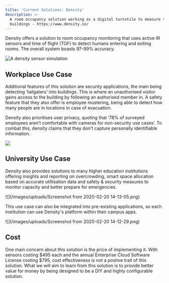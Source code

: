 ```yaml
---
title: 'Current Solutions: Density'
description: >-
  A room occupancy solution working as a digital turnstile to measure traffic in
  buildings - https://www.density.io/
---
```

Density offers a solution to room occupancy monitoring that uses active IR sensors and time of flight (TOF) to detect humans entering and exiting rooms. The overall system boasts 97-99% accuracy.

![](/images/uploads/image-fov@2x.jpg "A density sensor simulation")

## Workplace Use Case

Additional features of this solution are security applications, the main being detecting ‘tailgaters’ into buildings. This is where an unauthorised visitor gains access to the building by following an authorised member in. A safety feature that they also offer is employee mustering, being able to detect how many people are in locations in case of evacuation.

Density also prioritises user privacy, quoting that ‘78% of surveyed employees aren’t comfortable with cameras for non-security use cases’. To combat this, density claims that they don’t capture personally identifiable information.

![](/images/uploads/algo_lingering-home.gif)



## University Use Case

Density also provides solutions to many higher education institutions offering insights and reporting on overcrowding, smart space allocation based on accurate utillisation data and safety & security measures to monitor capacity and better prepare for emergencies.

![](/images/uploads/Screenshot from 2020-02-20 14-13-05.png)

This use case can also be integrated into pre-existing applications, so each institution can use Density's platform within their campus apps.

![](/images/uploads/Screenshot from 2020-02-20 14-12-29.png)

## Cost

One main concern about this solution is the price of implementing it. With sensors costing $495 each and the annual Enterprise Cloud Software License costing $795, cost effectiveness is not a postive trait of this solution. What we will aim to learn from this solution is to provide better value for money by being designed to be a DIY and highly configurable solution.
